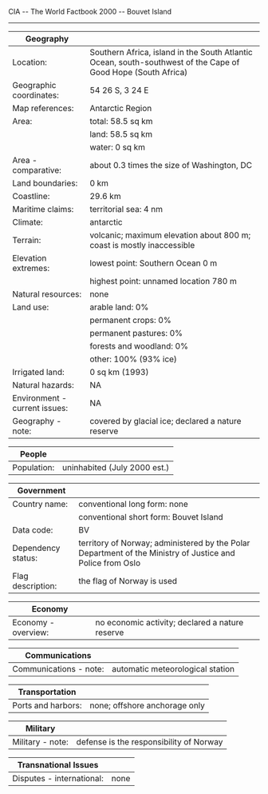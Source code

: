 CIA -- The World Factbook 2000 -- Bouvet Island

  ----------------------------------- -----------------------------------

| Geography |   |
| --- | --- |
| Location: | Southern Africa, island in the South Atlantic Ocean, south-southwest of the Cape of Good Hope (South Africa) |
| Geographic coordinates: | 54 26 S, 3 24 E |
| Map references: | Antarctic Region |
| Area: | total: 58.5 sq km |
|  | land: 58.5 sq km |
|  | water: 0 sq km |
| Area - comparative: | about 0.3 times the size of Washington, DC |
| Land boundaries: | 0 km |
| Coastline: | 29.6 km |
| Maritime claims: | territorial sea: 4 nm |
| Climate: | antarctic |
| Terrain: | volcanic; maximum elevation about 800 m; coast is mostly inaccessible |
| Elevation extremes: | lowest point: Southern Ocean 0 m |
|  | highest point: unnamed location 780 m |
| Natural resources: | none |
| Land use: | arable land: 0% |
|  | permanent crops: 0% |
|  | permanent pastures: 0% |
|  | forests and woodland: 0% |
|  | other: 100% (93% ice) |
| Irrigated land: | 0 sq km (1993) |
| Natural hazards: | NA |
| Environment - current issues: | NA |
| Geography - note: | covered by glacial ice; declared a nature reserve |

| People |   |
| --- | --- |
| Population: | uninhabited (July 2000 est.) |

| Government |   |
| --- | --- |
| Country name: | conventional long form: none |
|  | conventional short form: Bouvet Island |
| Data code: | BV |
| Dependency status: | territory of Norway; administered by the Polar Department of the Ministry of Justice and Police from Oslo |
| Flag description: | the flag of Norway is used |

| Economy |   |
| --- | --- |
| Economy - overview: | no economic activity; declared a nature reserve |

| Communications |   |
| --- | --- |
| Communications - note: | automatic meteorological station |

| Transportation |   |
| --- | --- |
| Ports and harbors: | none; offshore anchorage only |

| Military |   |
| --- | --- |
| Military - note: | defense is the responsibility of Norway |

| Transnational Issues |   |
| --- | --- |
| Disputes - international: | none |
